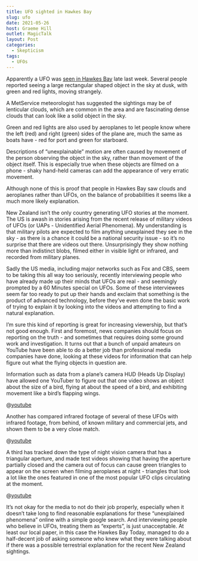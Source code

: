 ```yaml
---
title: UFO sighted in Hawkes Bay
slug: ufo
date: 2021-05-26
host: Graeme Hill
outlet: MagicTalk
layout: Post
categories:
  - Skepticism
tags:
  - UFOs
---
```


Apparently a UFO was [seen in Hawkes Bay](https://www.nzherald.co.nz/hawkes-bay-today/news/ufo-sightings-in-hawkes-bay-weather-expert-suggests-clouds-to-blame/RB4HL6YPLJKZBC3KFFGFHEON6Y/) late last week. Several people reported seeing a large rectangular shaped object in the sky at dusk, with green and red lights, moving strangely.

<!-- more -->

A MetService meteorologist has suggested the sightings may be of lenticular clouds, which are common in the area and are fascinating dense clouds that can look like a solid object in the sky.

Green and red lights are also used by aeroplanes to let people know where the left (red) and right (green) sides of the plane are, much the same as boats have - red for port and green for starboard.

Descriptions of “unexplainable” motion are often caused by movement of the person observing the object in the sky, rather than movement of the object itself. This is especially true when these objects are filmed on a phone - shaky hand-held cameras can add the appearance of very erratic movement.

Although none of this is proof that people in Hawkes Bay saw clouds and aeroplanes rather than UFOs, on the balance of probabilities it seems like a much more likely explanation.

New Zealand isn’t the only country generating UFO stories at the moment. The US is awash in stories arising from the recent release of military videos of UFOs (or UAPs - Unidentified Aerial Phenomena). My understanding is that military pilots are expected to film anything unexplained they see in the sky - as there is a chance it could be a national security issue - so it’s no surprise that there are videos out there. Unsurprisingly they show nothing more than indistinct blobs, filmed either in visible light or infrared, and recorded from military planes.

Sadly the US media, including major networks such as Fox and CBS, seem to be taking this all way too seriously, recently interviewing people who have already made up their minds that UFOs are real - and seemingly prompted by a 60 Minutes special on UFOs. Some of these interviewees seem far too ready to put up their hands and exclaim that something is the product of advanced technology, before they’ve even done the basic work of trying to explain it by looking into the videos and attempting to find a natural explanation.

I’m sure this kind of reporting is great for increasing viewership, but that’s not good enough. First and foremost, news companies should focus on reporting on the truth - and sometimes that requires doing some ground work and investigation. It turns out that a bunch of unpaid amateurs on YouTube have been able to do a better job than professional media companies have done, looking at these videos for information that can help figure out what the flying objects in question are.

Information such as data from a plane’s camera HUD (Heads Up Display) have allowed one YouTuber to figure out that one video shows an object about the size of a bird, flying at about the speed of a bird, and exhibiting movement like a bird’s flapping wings.

@[youtube](https://youtu.be/VCH7BWGpl5s?t=554)

Another has compared infrared footage of several of these UFOs with infrared footage, from behind, of known military and commercial jets, and shown them to be a very close match.

@[youtube](https://youtu.be/-OErbCKfZ2A)

A third has tracked down the type of night vision camera that has a triangular aperture, and made test videos showing that having the aperture partially closed and the camera out of focus can cause green triangles to appear on the screen when filming aeroplanes at night - triangles that look a lot like the ones featured in one of the most popular UFO clips circulating at the moment.

@[youtube](https://youtu.be/-r2oaQWmqkk)

It’s not okay for the media to not do their job properly, especially when it doesn’t take long to find reasonable explanations for these “unexplained phenomena” online with a simple google search. And interviewing people who believe in UFOs, treating them as “experts”, is just unacceptable. At least our local paper, in this case the Hawkes Bay Today, managed to do a half-decent job of asking someone who knew what they were talking about if there was a possible terrestrial explanation for the recent New Zealand sightings.
